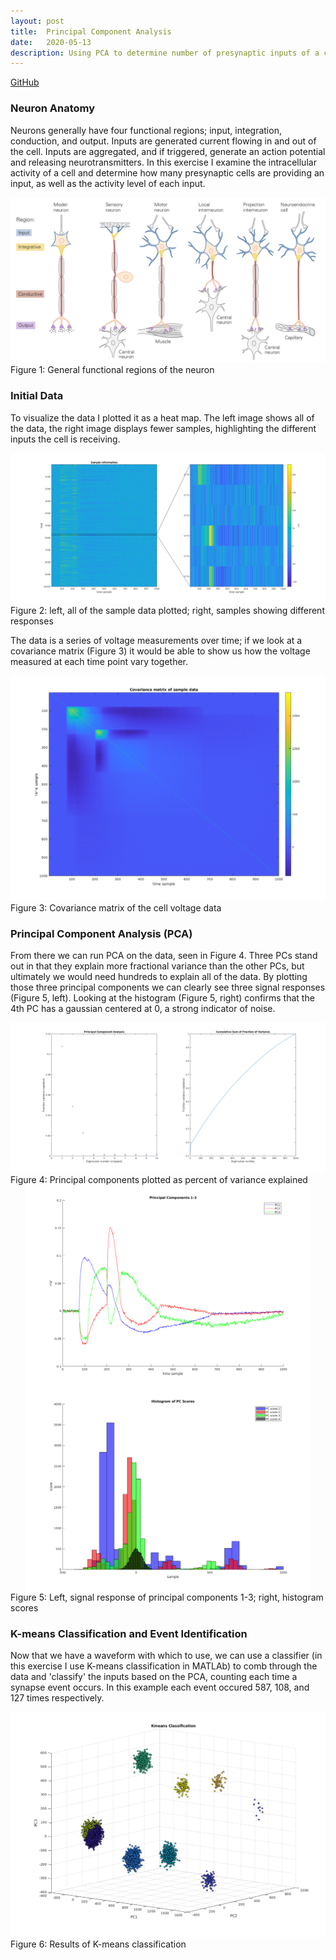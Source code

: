 ```yaml
---
layout: post
title:  Principal Component Analysis
date:   2020-05-13
description: Using PCA to determine number of presynaptic inputs of a cell
---
```


<p>
  <a href=""></a><div class=""></div>
  <a href="https://github.com/alexanderhay2020/408/blob/master/hw/hw5/homework5.m"><div class="color-button">GitHub</div></a>
</p>

### Neuron Anatomy

Neurons generally have four functional regions; input, integration, conduction, and output. Inputs are generated current flowing in and out of the cell. Inputs are aggregated, and if triggered, generate an action potential and releasing neurotransmitters. In this exercise I examine the intracellular activity of a cell and determine how many presynaptic cells are providing an input, as well as the activity level of each input.

<div class="img_row">
  <img class="col three" src="/assets/img/pca/fig_01.png">
</div>
<div class="col three caption">
  Figure 1: General functional regions of the neuron
</div>

### Initial Data

To visualize the data I plotted it as a heat map. The left image shows all of the data, the right image displays fewer samples, highlighting the different inputs the cell is receiving.

<div class="img_row">
  <img class="col three" src="/assets/img/pca/fig_02.png">
</div>
<div class="col three caption">
  Figure 2: left, all of the sample data plotted; right, samples showing different responses
</div>

The data is a series of voltage measurements over time; if we look at a covariance matrix (Figure 3) it would be able to show us how the voltage measured at each time point vary together.

<div class="img_row">
  <img class="col three" src="/assets/img/pca/fig_03.png">
</div>
<div class="col three caption">
  Figure 3: Covariance matrix of the cell voltage data
</div>


### Principal Component Analysis (PCA)

From there we can run PCA on the data, seen in Figure 4. Three PCs stand out in that they explain more fractional variance than the other PCs, but ultimately we would need hundreds to explain all of the data. By plotting those three principal components we can clearly see three signal responses (Figure 5, left). Looking at the histogram (Figure 5, right) confirms that the 4th PC has a gaussian centered at 0, a strong indicator of noise.

<div class="img_row">
  <img class="col" src="/assets/img/pca/fig_04.png">
</div>
<div class="col three caption">
  Figure 4: Principal components plotted as percent of variance explained
</div>

<div class="img_row" style="margin-right:1.5rem; margin-left:1.5rem;" >
  <img class="col two" style="float:left; padding-right: 1rem;" src="/assets/img/pca/fig_05_l.png">
  <img class="col two" style="float:right; padding-left: 1rem;" src="/assets/img/pca/fig_05_r.png">
</div>

<div class="col three caption">
  Figure 5: Left, signal response of principal components 1-3; right, histogram scores
</div>

### K-means Classification and Event Identification

Now that we have a waveform with which to use, we can use a classifier (in this exercise I use K-means classification in MATLAb) to comb through the data and 'classify' the inputs based on the PCA, counting each time a synapse event occurs. In this example each event occured 587, 108, and 127 times respectively.

<!-- <div class="img_row" > -->
  <img class="col three" src="/assets/img/pca/fig_06.png">
<!-- </div> -->

<div class="col three caption">
  Figure 6: Results of K-means classification
</div>
